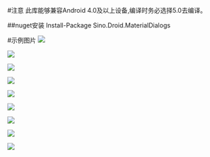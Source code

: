 #注意
此库能够兼容Android 4.0及以上设备,编译时务必选择5.0去编译。

##nuget安装
  Install-Package Sino.Droid.MaterialDialogs

#示例图片
![](https://github.com/Xamarin-Cn/MaterialDialogs/blob/master/img/1.jpg)

![](https://github.com/Xamarin-Cn/MaterialDialogs/blob/master/img/2.jpg)

![](https://github.com/Xamarin-Cn/MaterialDialogs/blob/master/img/3.jpg)

![](https://github.com/Xamarin-Cn/MaterialDialogs/blob/master/img/4.jpg)

![](https://github.com/Xamarin-Cn/MaterialDialogs/blob/master/img/5.jpg)

![](https://github.com/Xamarin-Cn/MaterialDialogs/blob/master/img/6.jpg)

![](https://github.com/Xamarin-Cn/MaterialDialogs/blob/master/img/7.jpg)

![](https://github.com/Xamarin-Cn/MaterialDialogs/blob/master/img/8.jpg)

![](https://github.com/Xamarin-Cn/MaterialDialogs/blob/master/img/9.jpg)
